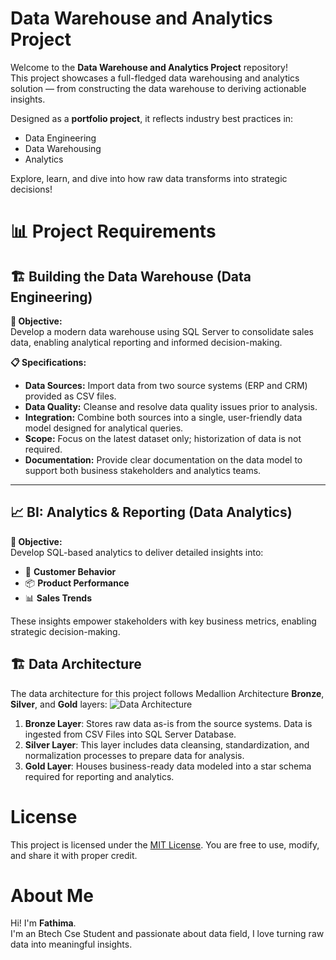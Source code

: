 # Data Warehouse and Analytics Project

Welcome to the **Data Warehouse and Analytics Project** repository!  
This project showcases a full-fledged data warehousing and analytics solution — from constructing the data warehouse to deriving actionable insights.  

Designed as a **portfolio project**, it reflects industry best practices in:
- Data Engineering
- Data Warehousing
- Analytics

Explore, learn, and dive into how raw data transforms into strategic decisions!

# 📊 Project Requirements

## 🏗️ Building the Data Warehouse (Data Engineering)

**🎯 Objective:**  
Develop a modern data warehouse using SQL Server to consolidate sales data, enabling analytical reporting and informed decision-making.

**📋 Specifications:**
- **Data Sources:** Import data from two source systems (ERP and CRM) provided as CSV files.
- **Data Quality:** Cleanse and resolve data quality issues prior to analysis.
- **Integration:** Combine both sources into a single, user-friendly data model designed for analytical queries.
- **Scope:** Focus on the latest dataset only; historization of data is not required.
- **Documentation:** Provide clear documentation on the data model to support both business stakeholders and analytics teams.

---

## 📈 BI: Analytics & Reporting (Data Analytics)

**🎯 Objective:**  
Develop SQL-based analytics to deliver detailed insights into:
- 🧠 **Customer Behavior**
- 📦 **Product Performance**
- 📊 **Sales Trends**

These insights empower stakeholders with key business metrics, enabling strategic decision-making.
## 🏗️ Data Architecture

The data architecture for this project follows Medallion Architecture **Bronze**, **Silver**, and **Gold** layers:
![Data Architecture](https://github.com/your-username/[your-repo](https://github.com/Fathima-Parli/sql-data-warehouse-project/edit/main/README.md)/blob/main/Data%20Architecture.drawio.png?raw=true)


1. **Bronze Layer**: Stores raw data as-is from the source systems. Data is ingested from CSV Files into SQL Server Database.
2. **Silver Layer**: This layer includes data cleansing, standardization, and normalization processes to prepare data for analysis.
3. **Gold Layer**: Houses business-ready data modeled into a star schema required for reporting and analytics.
# License

This project is licensed under the [MIT License](LICENSE). You are free to use, modify, and share it with proper credit.

# About Me

Hi! I'm **Fathima**.  
I'm an Btech Cse Student and passionate about data field, I love turning raw data into meaningful insights.
